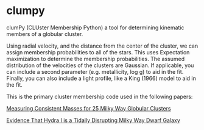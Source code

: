 # clumpy

clumPy (CLUster Membership Python) a tool for determining kinematic members of a globular cluster.

Using radial velocity, and the distance from the center of the cluster, we can assign membership probabilities to all of the stars. This uses Expectation maximization to determine the membership probabilities. The assumed distribution of the velocities of the clusters are Gaussian. If applicable, you can include a second parameter (e.g. metallicity, log g) to aid in the fit. Finally, you can also include a light profile, like a King (1966) model to aid in the fit.

This is the primary cluster membership code used in the following papers: 

<a href='http://adsabs.harvard.edu/abs/2015AJ....149...53K'> Measuring Consistent Masses for 25 Milky Way Globular Clusters </a>

<a href='http://arxiv.org/abs/1509.06391'> Evidence That Hydra I is a Tidally Disrupting Milky Way Dwarf Galaxy </a>
